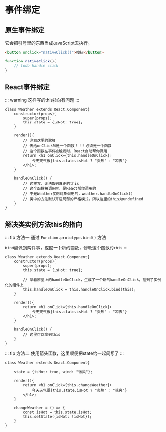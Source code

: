 # 事件绑定

## 原生事件绑定

它会把引号里的东西当成JavaScript去执行。

```html
<button onclick="nativeClick()">按钮</button>
```

```js
function nativeClick(){
    // todo handle click
}
```

## React事件绑定

::: warning
这样写的this指向有问题
:::

```jsx{8-11,17-20}
class Weather extends React.Component{
    constructor(props){
        super(props);
        this.state = {isHot: true};
    }

    render(){
        // 注意这里的驼峰
        // 传给onClick的是一个函数！！！必须是一个函数
        // 这个函数在事件被触发时，React自动帮你调用
        return <h1 onClick={this.handleOnClick}>
            今天天气很{this.state.isHot ? "炎热" : "凉爽"}
        </h1>;
    }

    handleOnClick() {
        // 这样写，无法取到真正的this
        // 这个函数被调用时，是React帮你调用的
        // 不是Weather实例对象调用的，weather.handleOnClick()
        // 类中的方法默认开启局部的严格模式，所以这里的this为undefined
    }
}
```

## 解决类实例方法this的指向

::: tip 方法一
通过 `Function.prototype.bind()` 方法

`bind`能做到两件事，返回一个新的函数，修改这个函数的`this`
:::

```jsx{6-7}
class Weather extends React.Component{
    constructor(props){
        super(props);
        this.state = {isHot: true};

        // 拿着原型上的handleOnClick，生成了一个新的handleOnClick，挂到了实例化的组件上
        this.handleOnClick = this.handleOnClick.bind(this);
    }

    render(){
        return <h1 onClick={this.handleOnClick}>
            今天天气很{this.state.isHot ? "炎热" : "凉爽"}
        </h1>;
    }

    handleOnClick() {
        // 这里可以拿到this
    }
}
```

::: tip 方法二
使用箭头函数，这里顺便把state给一起简写了
:::

```jsx{3,11-14}
class Weather extends React.Component{

    state = {isHot: true, wind: "微风"};

    render(){
        return <h1 onClick={this.changeWeather}>
            今天天气很{this.state.isHot ? "炎热" : "凉爽"}
        </h1>;
    }

    changeWeather = () => {
        const isHot = this.state.isHot;
        this.setState({isHot: !isHot});
    }
}
```